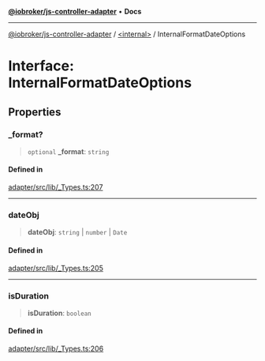 [**@iobroker/js-controller-adapter**](../../README.md) • **Docs**

***

[@iobroker/js-controller-adapter](../../globals.md) / [\<internal\>](../README.md) / InternalFormatDateOptions

# Interface: InternalFormatDateOptions

## Properties

### \_format?

> `optional` **\_format**: `string`

#### Defined in

[adapter/src/lib/\_Types.ts:207](https://github.com/ioBroker/ioBroker.js-controller/blob/b499d83cda369ad8a77cd1584bbda2b5b44bf993/packages/adapter/src/lib/_Types.ts#L207)

***

### dateObj

> **dateObj**: `string` \| `number` \| `Date`

#### Defined in

[adapter/src/lib/\_Types.ts:205](https://github.com/ioBroker/ioBroker.js-controller/blob/b499d83cda369ad8a77cd1584bbda2b5b44bf993/packages/adapter/src/lib/_Types.ts#L205)

***

### isDuration

> **isDuration**: `boolean`

#### Defined in

[adapter/src/lib/\_Types.ts:206](https://github.com/ioBroker/ioBroker.js-controller/blob/b499d83cda369ad8a77cd1584bbda2b5b44bf993/packages/adapter/src/lib/_Types.ts#L206)
